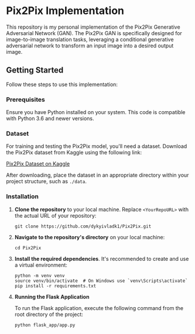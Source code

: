 # Pix2Pix Implementation

This repository is my personal implementation of the Pix2Pix Generative Adversarial Network (GAN). The Pix2Pix GAN is specifically designed for image-to-image translation tasks, leveraging a conditional generative adversarial network to transform an input image into a desired output image.

## Getting Started

Follow these steps to use this implementation:

### Prerequisites

Ensure you have Python installed on your system. This code is compatible with Python 3.6 and newer versions.

### Dataset

For training and testing the Pix2Pix model, you'll need a dataset. Download the Pix2Pix dataset from Kaggle using the following link:

[Pix2Pix Dataset on Kaggle](https://www.kaggle.com/datasets/vikramtiwari/pix2pix-dataset)

After downloading, place the dataset in an appropriate directory within your project structure, such as `./data`.

### Installation

1. **Clone the repository** to your local machine. Replace `<YourRepoURL>` with the actual URL of your repository:

    ```
    git clone https://github.com/dykyivladk1/Pix2Pix.git
    ```

2. **Navigate to the repository's directory** on your local machine:

    ```
    cd Pix2Pix
    ```

3. **Install the required dependencies**. It's recommended to create and use a virtual environment:

    ```
    python -m venv venv
    source venv/bin/activate  # On Windows use `venv\Scripts\activate`
    pip install -r requirements.txt
    ```

4. **Running the Flask Application**

    To run the Flask application, execute the following command from the root directory of the project:

    ```
    python flask_app/app.py
    ```
